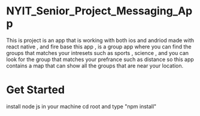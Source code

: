# NYIT_Senior_Project_Messaging_App
This is project is an app that is working with both ios and andriod made with react native , and fire base 
this app , is a group app where you can find the groups that matches your intresets such as sports , science , and you can look for the group  that matches your prefrance such as distance so this app  contains a map that can show all the groups that are near your location.



# Get Started
install node js in your machine 
cd root and type "npm install"


